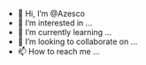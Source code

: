- 👋 Hi, I’m @Azesco
- 👀 I’m interested in ...
- 🌱 I’m currently learning ...
- 💞️ I’m looking to collaborate on ...
- 📫 How to reach me ...

<!---
Azesco/Azesco is a ✨ special ✨ repository because its `README.md` (this file) appears on your GitHub profile.
You can click the Preview link to take a look at your changes.
--->
